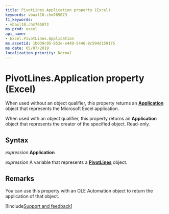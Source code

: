 ```yaml
---
title: PivotLines.Application property (Excel)
keywords: vbaxl10.chm765073
f1_keywords:
- vbaxl10.chm765073
ms.prod: excel
api_name:
- Excel.PivotLines.Application
ms.assetid: 1b039c95-852e-e449-5446-8c594d159175
ms.date: 05/07/2019
localization_priority: Normal
---
```



# PivotLines.Application property (Excel)

When used without an object qualifier, this property returns an **[Application](Excel.Application(object).md)** object that represents the Microsoft Excel application. 

When used with an object qualifier, this property returns an **Application** object that represents the creator of the specified object. Read-only.


## Syntax

_expression_.**Application**

_expression_ A variable that represents a **[PivotLines](Excel.PivotLines.md)** object.


## Remarks

You can use this property with an OLE Automation object to return the application of that object.



[!include[Support and feedback](~/includes/feedback-boilerplate.md)]